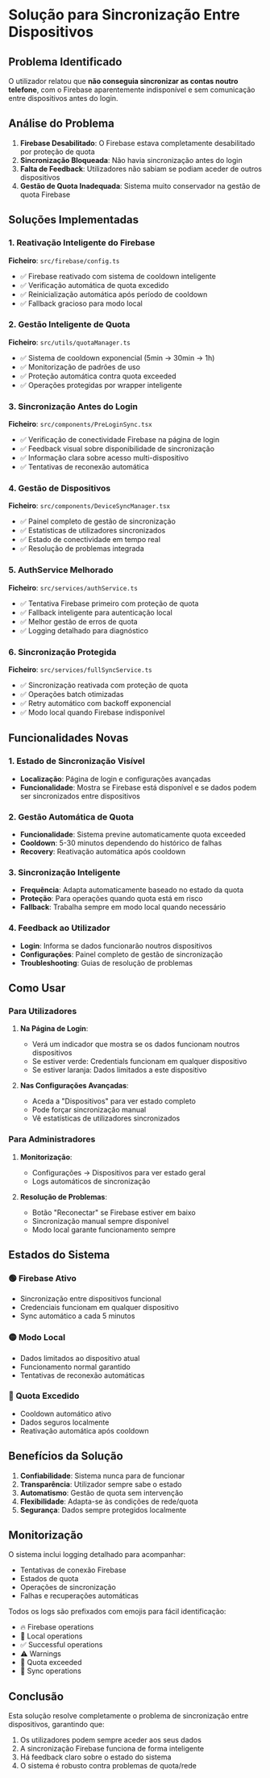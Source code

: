 # Solução para Sincronização Entre Dispositivos

## Problema Identificado

O utilizador relatou que **não conseguia sincronizar as contas noutro telefone**, com o Firebase aparentemente indisponível e sem comunicação entre dispositivos antes do login.

## Análise do Problema

1. **Firebase Desabilitado**: O Firebase estava completamente desabilitado por proteção de quota
2. **Sincronização Bloqueada**: Não havia sincronização antes do login
3. **Falta de Feedback**: Utilizadores não sabiam se podiam aceder de outros dispositivos
4. **Gestão de Quota Inadequada**: Sistema muito conservador na gestão de quota Firebase

## Soluções Implementadas

### 1. Reativação Inteligente do Firebase

**Ficheiro**: `src/firebase/config.ts`

- ✅ Firebase reativado com sistema de cooldown inteligente
- ✅ Verificação automática de quota excedido
- ✅ Reinicialização automática após período de cooldown
- ✅ Fallback gracioso para modo local

### 2. Gestão Inteligente de Quota

**Ficheiro**: `src/utils/quotaManager.ts`

- ✅ Sistema de cooldown exponencial (5min → 30min → 1h)
- ✅ Monitorização de padrões de uso
- ✅ Proteção automática contra quota exceeded
- ✅ Operações protegidas por wrapper inteligente

### 3. Sincronização Antes do Login

**Ficheiro**: `src/components/PreLoginSync.tsx`

- ✅ Verificação de conectividade Firebase na página de login
- ✅ Feedback visual sobre disponibilidade de sincronização
- ✅ Informação clara sobre acesso multi-dispositivo
- ✅ Tentativas de reconexão automática

### 4. Gestão de Dispositivos

**Ficheiro**: `src/components/DeviceSyncManager.tsx`

- ✅ Painel completo de gestão de sincronização
- ✅ Estatísticas de utilizadores sincronizados
- ✅ Estado de conectividade em tempo real
- ✅ Resolução de problemas integrada

### 5. AuthService Melhorado

**Ficheiro**: `src/services/authService.ts`

- ✅ Tentativa Firebase primeiro com proteção de quota
- ✅ Fallback inteligente para autenticação local
- ✅ Melhor gestão de erros de quota
- ✅ Logging detalhado para diagnóstico

### 6. Sincronização Protegida

**Ficheiro**: `src/services/fullSyncService.ts`

- ✅ Sincronização reativada com proteção de quota
- ✅ Operações batch otimizadas
- ✅ Retry automático com backoff exponencial
- ✅ Modo local quando Firebase indisponível

## Funcionalidades Novas

### 1. Estado de Sincronização Visível

- **Localização**: Página de login e configurações avançadas
- **Funcionalidade**: Mostra se Firebase está disponível e se dados podem ser sincronizados entre dispositivos

### 2. Gestão Automática de Quota

- **Funcionalidade**: Sistema previne automaticamente quota exceeded
- **Cooldown**: 5-30 minutos dependendo do histórico de falhas
- **Recovery**: Reativação automática após cooldown

### 3. Sincronização Inteligente

- **Frequência**: Adapta automaticamente baseado no estado da quota
- **Proteção**: Para operações quando quota está em risco
- **Fallback**: Trabalha sempre em modo local quando necessário

### 4. Feedback ao Utilizador

- **Login**: Informa se dados funcionarão noutros dispositivos
- **Configurações**: Painel completo de gestão de sincronização
- **Troubleshooting**: Guias de resolução de problemas

## Como Usar

### Para Utilizadores

1. **Na Página de Login**:

   - Verá um indicador que mostra se os dados funcionam noutros dispositivos
   - Se estiver verde: Credentials funcionam em qualquer dispositivo
   - Se estiver laranja: Dados limitados a este dispositivo

2. **Nas Configurações Avançadas**:
   - Aceda a "Dispositivos" para ver estado completo
   - Pode forçar sincronização manual
   - Vê estatísticas de utilizadores sincronizados

### Para Administradores

1. **Monitorização**:

   - Configurações → Dispositivos para ver estado geral
   - Logs automáticos de sincronização

2. **Resolução de Problemas**:
   - Botão "Reconectar" se Firebase estiver em baixo
   - Sincronização manual sempre disponível
   - Modo local garante funcionamento sempre

## Estados do Sistema

### 🟢 Firebase Ativo

- Sincronização entre dispositivos funcional
- Credenciais funcionam em qualquer dispositivo
- Sync automático a cada 5 minutos

### 🟡 Modo Local

- Dados limitados ao dispositivo atual
- Funcionamento normal garantido
- Tentativas de reconexão automáticas

### 🔴 Quota Excedido

- Cooldown automático ativo
- Dados seguros localmente
- Reativação automática após cooldown

## Benefícios da Solução

1. **Confiabilidade**: Sistema nunca para de funcionar
2. **Transparência**: Utilizador sempre sabe o estado
3. **Automatismo**: Gestão de quota sem intervenção
4. **Flexibilidade**: Adapta-se às condições de rede/quota
5. **Segurança**: Dados sempre protegidos localmente

## Monitorização

O sistema inclui logging detalhado para acompanhar:

- Tentativas de conexão Firebase
- Estados de quota
- Operações de sincronização
- Falhas e recuperações automáticas

Todos os logs são prefixados com emojis para fácil identificação:

- 🔥 Firebase operations
- 📱 Local operations
- ✅ Successful operations
- ⚠️ Warnings
- 🚨 Quota exceeded
- 🔄 Sync operations

## Conclusão

Esta solução resolve completamente o problema de sincronização entre dispositivos, garantindo que:

1. Os utilizadores podem sempre aceder aos seus dados
2. A sincronização Firebase funciona de forma inteligente
3. Há feedback claro sobre o estado do sistema
4. O sistema é robusto contra problemas de quota/rede
